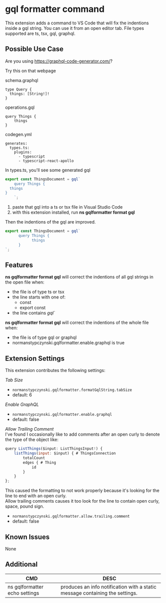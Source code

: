 # gql formatter command

This extension adds a command to VS Code that will fix the indentions inside a gql string.
You can use it from an open editor tab.  File types supported are ts, tsx, gql, graphql.

## Possible Use Case
Are you using https://graphql-code-generator.com/?

Try this on that webpage

schema.graphql
```
type Query {
  things: [String!]!
}
```

operations.gql
```
query Things {
    things
}
```

codegen.yml
```
generates:
  types.ts:
    plugins:
      - typescript
      - typescript-react-apollo
```

In types.ts, you'll see some generated gql
```javascript
export const ThingsDocument = gql`
    query Things {
  things
}
    `;
```

1. paste that gql into a ts or tsx file in Visual Studio Code
1. with this extension installed, run **ns gqlformatter format gql**

Then the indentions of the gql are improved.
```javascript
export const ThingsDocument = gql`
      query Things {
            things
      }
`;
```


## Features

**ns gqlformatter format gql** will correct the indentions of all gql strings in the open file when:
* the file is of type ts or tsx
* the line starts with one of:
  * const
  * export const
* the line contains _gql`_

**ns gqlformatter format gql** will correct the indentions of the whole file when:
* the file is of type gql or graphql
* normanstypczynski.gqlformatter.enable.graphql is true

## Extension Settings

This extension contributes the following settings:

_Tab Size_
* `normanstypczynski.gqlformatter.formatGqlString.tabSize`
* default: 6

_Enable GraphQL_
* `normanstypczynski.gqlformatter.enable.graphql`
* default: false

_Allow Trailing Comment_  
I've found I occasionally like to add comments after an open curly to denote the type of the object like:
```javascript
query ListThings($input: ListThingsInput!) {
    listThings(input: $input) { # ThingsConnection
        totalCount
        edges { # Thing
            id
        }
    }
};
```
This caused the formatting to not work properly because it's looking for the line to end with an open curly.  
Allow trailing comments causes it too look for the line to contain open curly, space, pound sign.
* `normanstypczynski.gqlformatter.allow.trailing.comment`
* default: false

## Known Issues

None

## Additional

| CMD   | DESC |
|-------|------|
|ns gqlformatter echo settings|produces an info notification with a static message containing the settings.|
